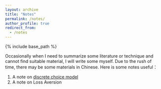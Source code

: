 ```yaml
---
layout: archive
title: "Notes"
permalink: /notes/
author_profile: true
redirect_from:
  - /notes
---
```


{% include base_path %}

Occasionally when I need to summarize some literature or technique and cannot find suitable material, I will write some myself. Due to the rush of time, there may be some materials in Chinese. Here is some notes useful：

1. A note on [discrete choice model](file/discrete_choice_model.pdf)
2. A note on Loss Aversion
